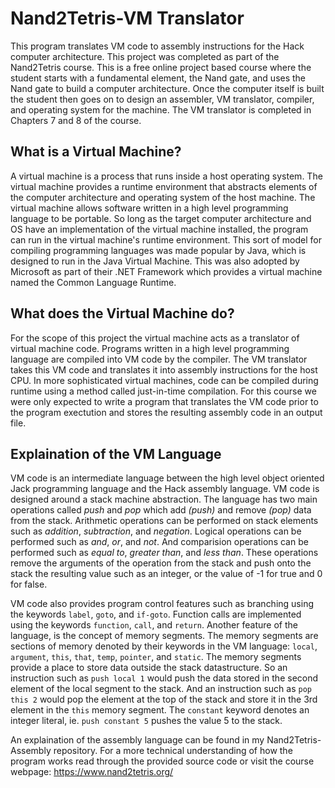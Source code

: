 # Nand2Tetris-VM Translator

This program translates VM code to assembly instructions for the Hack computer architecture. This project was completed as part of the Nand2Tetris course. This is a free online project based course where the student starts with a fundamental element, the Nand gate, and uses the Nand gate to build a computer architecture. Once the computer itself is built the student then goes on to design an assembler, VM translator, compiler, and operating system for the machine. The VM translator is completed in Chapters 7 and 8 of the course. 

## What is a Virtual Machine?

A virtual machine is a process that runs inside a host operating system. The virtual machine provides a runtime environment that abstracts elements of the computer architecture and operating system of the host machine. The virtual machine allows software written in a high level programming language to be portable. So long as the target computer architecture and OS have an implementation of the virtual machine installed, the program can run in the virtual machine's runtime environment. This sort of model for compiling programming languages was made popular by Java, which is designed to run in the Java Virtual Machine. This was also adopted by Microsoft as part of their .NET Framework which provides a virtual machine named the Common Language Runtime. 

## What does the Virtual Machine do?

For the scope of this project the virtual machine acts as a translator of virtual machine code. Programs written in a high level programming language are compiled into VM code by the compiler. The VM translator takes this VM code and translates it into assembly instructions for the host CPU. In more sophisticated virtual machines, code can be compiled during runtime using a method called just-in-time compilation. For this course we were only expected to write a program that translates the VM code prior to the program exectution and stores the resulting assembly code in an output file. 

## Explaination of the VM Language

VM code is an intermediate language between the high level object oriented Jack programming language and the Hack assembly language. VM code is designed around a stack machine abstraction. The language has two main operations called *push* and *pop* which add *(push)* and remove *(pop)* data from the stack. Arithmetic operations can be performed on stack elements such as *addition*, *subtraction*, and *negation*. Logical operations can be performed such as *and*, *or*, and *not*. And comparision operations can be performed such as *equal to*, *greater than*, and *less than*. These operations remove the arguments of the operation from the stack and push onto the stack the resulting value such as an integer, or the value of -1 for true and 0 for false.

VM code also provides program control features such as branching using the keywords `label`, `goto`, and `if-goto`. Function calls are implemented using the keywords `function`, `call`, and `return`. Another feature of the language, is the concept of memory segments. The memory segments are sections of memory denoted by their keywords in the VM language: `local`, `argument`, `this`, `that`, `temp`, `pointer`, and `static`. The memory segments provide a place to store data outside the stack datastructure. So an instruction such as `push local 1` would push the data stored in the second element of the local segment to the stack. And an instruction such as `pop this 2` would pop the element at the top of the stack and store it in the 3rd element in the `this` memory segment. The `constant` keyword denotes an integer literal, ie. `push constant 5` pushes the value 5 to the stack. 

An explaination of the assembly language can be found in my Nand2Tetris-Assembly repository. For a more technical understanding of how the program works read through the provided source code or visit the course webpage: https://www.nand2tetris.org/
